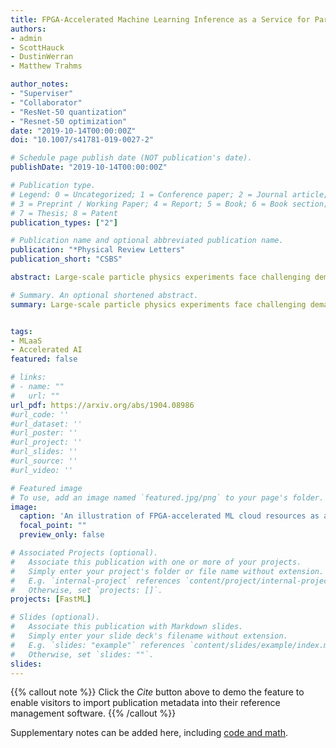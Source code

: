 ```yaml
---
title: FPGA-Accelerated Machine Learning Inference as a Service for Particle Physics Computing
authors:
- admin
- ScottHauck
- DustinWerran
- Matthew Trahms

author_notes:
- "Superviser"
- "Collaborator"
- "ResNet-50 quantization"
- "Resnet-50 optimization"
date: "2019-10-14T00:00:00Z"
doi: "10.1007/s41781-019-0027-2"

# Schedule page publish date (NOT publication's date).
publishDate: "2019-10-14T00:00:00Z"

# Publication type.
# Legend: 0 = Uncategorized; 1 = Conference paper; 2 = Journal article;
# 3 = Preprint / Working Paper; 4 = Report; 5 = Book; 6 = Book section;
# 7 = Thesis; 8 = Patent
publication_types: ["2"]

# Publication name and optional abbreviated publication name.
publication: "*Physical Review Letters"
publication_short: "CSBS"

abstract: Large-scale particle physics experiments face challenging demands for high-throughput computing resources both now and in the future. New heterogeneous computing paradigms on dedicated hardware with increased parallelization, such as Field Programmable Gate Arrays (FPGAs), offer exciting solutions with large potential gains. The growing applications of machine learning algorithms in particle physics for simulation, reconstruction, and analysis are naturally deployed on such platforms. We demonstrate that the acceleration of machine learning inference as a web service represents a heterogeneous computing solution for particle physics experiments that potentially requires minimal modification to the current computing model. As examples, we retrain the ResNet-50 convolutional neural network to demonstrate state-of-the-art performance for top quark jet tagging at the LHC and apply a ResNet-50 model with transfer learning for neutrino event classification. Using Project Brainwave by Microsoft to accelerate the ResNet-50 image classification model, we achieve average inference times of 60 (10) ms with our experimental physics software framework using Brainwave as a cloud (edge or on-premises) service, representing an improvement by a factor of approximately 30 (175) in model inference latency over traditional CPU inference in current experimental hardware. A single FPGA service accessed by many CPUs achieves a throughput of 600–700 inferences per second using an image batch of one, comparable to large batch-size GPU throughput and significantly better than small batch-size GPU throughput. Deployed as an edge or cloud service for the particle physics computing model, coprocessor accelerators can have a higher duty cycle and are potentially much more cost-effective.

# Summary. An optional shortened abstract.
summary: Large-scale particle physics experiments face challenging demands for high-throughput computing resources both now and in the future. New heterogeneous computing paradigms on dedicated hardware with increased parallelization, such as Field Programmable Gate Arrays (FPGAs), offer exciting solutions with large potential gains. Using Project Brainwave by Microsoft to accelerate the ResNet-50 image classification model. 


tags:
- MLaaS
- Accelerated AI
featured: false

# links:
# - name: ""
#   url: ""
url_pdf: https://arxiv.org/abs/1904.08986 
#url_code: ''
#url_dataset: ''
#url_poster: ''
#url_project: ''
#url_slides: ''
#url_source: ''
#url_video: ''

# Featured image
# To use, add an image named `featured.jpg/png` to your page's folder. 
image:
  caption: 'An illustration of FPGA-accelerated ML cloud resources as a service (left). Throughput of the FPGA service as the number of ResNet-50 inferences per second for different numbers of simultaneous processes on the Brainwave system (right).'
  focal_point: ""
  preview_only: false

# Associated Projects (optional).
#   Associate this publication with one or more of your projects.
#   Simply enter your project's folder or file name without extension.
#   E.g. `internal-project` references `content/project/internal-project/index.md`.
#   Otherwise, set `projects: []`.
projects: [FastML]

# Slides (optional).
#   Associate this publication with Markdown slides.
#   Simply enter your slide deck's filename without extension.
#   E.g. `slides: "example"` references `content/slides/example/index.md`.
#   Otherwise, set `slides: ""`.
slides:
---
```


{{% callout note %}}
Click the *Cite* button above to demo the feature to enable visitors to import publication metadata into their reference management software.
{{% /callout %}}

Supplementary notes can be added here, including [code and math](https://sourcethemes.com/academic/docs/writing-markdown-latex/).
